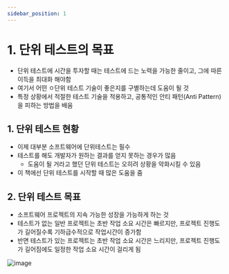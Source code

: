 ```yaml
---
sidebar_position: 1
---
```

# 1. 단위 테스트의 목표
- 단위 테스트에 시간을 투자할 때는 테스트에 드는 노력을 가능한 줄이고, 그에 따른 이득을 최대화 해야함
- 여기서 어떤 ㅇ단위 테스트 기술이 좋은지를 구별하는데 도움이 될 것
- 특정 상황에서 적절한 테스트 기술을 적용하고, 공통적인 안티 패턴(Anti Pattern)을 피하는 방법을 배움

## 1. 단위 테스트 현황
- 이제 대부분 소프트웨어에 단위테스트는 필수
- 테스트를 해도 개발자가 원하는 결과를 얻지 못하는 경우가 많음
  - 도움이 될 거라고 했던 단위 테스트는 오히려 상황을 악화시킬 수 있음
- 이 책에선 단위 테스트를 시작할 때 많은 도움을 줌

## 2. 단위 테스트 목표
- 소프트웨어 프로젝트의 지속 가능한 성장을 가능하게 하는 것
- 테스트가 없는 일반 프로젝트는 초반 작업 소요 시간은 빠르지만, 프로젝트 진행도가 길어질수록 기하급수적으로 작업시간이 증가함
- 반면 테스트가 있는 프로젝트는 초반 작업 소요 시간은 느리지만, 프로젝트 진행도가 길어짐에도 일정한 작업 소요 시간이 걸리게 됨

![image](https://user-images.githubusercontent.com/4207192/163184420-c1c7f4cf-c6cc-46c3-a824-370ee3afb5dd.png)